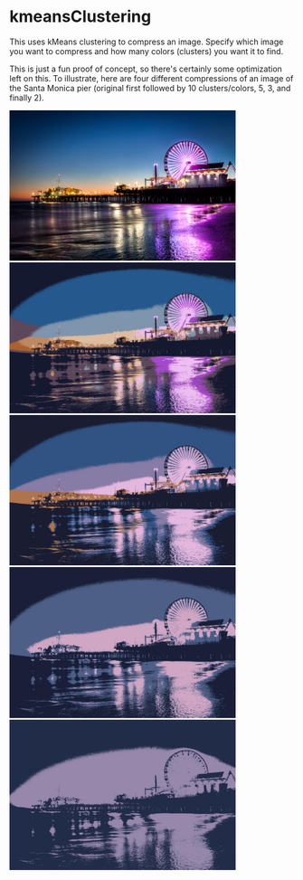# kmeansClustering
This uses kMeans clustering to compress an image. Specify which image you want to compress and how many colors (clusters) you want it to find.

This is just a fun proof of concept, so there's certainly some optimization left on this. To illustrate, here are four different compressions of an image of the Santa Monica pier (original first followed by 10 clusters/colors, 5, 3, and finally 2).

<img src="https://github.com/pontusahlqvist/kmeansClustering/blob/master/SMPier.jpg" width="400">
<img src="https://github.com/pontusahlqvist/kmeansClustering/blob/master/SM_10.jpg" width="400">
<img src="https://github.com/pontusahlqvist/kmeansClustering/blob/master/SM_5.jpg" width="400">
<img src="https://github.com/pontusahlqvist/kmeansClustering/blob/master/SM_3.jpg" width="400">
<img src="https://github.com/pontusahlqvist/kmeansClustering/blob/master/SM_2.jpg" width="400">
